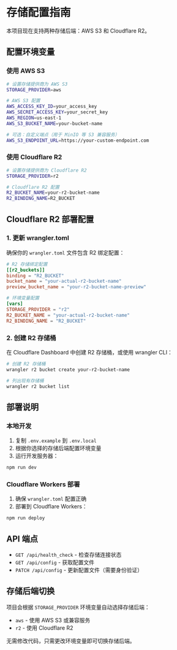 # 存储配置指南

本项目现在支持两种存储后端：AWS S3 和 Cloudflare R2。

## 配置环境变量

### 使用 AWS S3

```bash
# 设置存储提供商为 AWS S3
STORAGE_PROVIDER=aws

# AWS S3 配置
AWS_ACCESS_KEY_ID=your_access_key
AWS_SECRET_ACCESS_KEY=your_secret_key
AWS_REGION=us-east-1
AWS_S3_BUCKET_NAME=your-bucket-name

# 可选：自定义端点（用于 MinIO 等 S3 兼容服务）
AWS_S3_ENDPOINT_URL=https://your-custom-endpoint.com
```

### 使用 Cloudflare R2

```bash
# 设置存储提供商为 Cloudflare R2
STORAGE_PROVIDER=r2

# Cloudflare R2 配置
R2_BUCKET_NAME=your-r2-bucket-name
R2_BINDING_NAME=R2_BUCKET
```

## Cloudflare R2 部署配置

### 1. 更新 wrangler.toml

确保你的 `wrangler.toml` 文件包含 R2 绑定配置：

```toml
# R2 存储绑定配置
[[r2_buckets]]
binding = "R2_BUCKET"
bucket_name = "your-actual-r2-bucket-name"
preview_bucket_name = "your-r2-bucket-name-preview"

# 环境变量配置
[vars]
STORAGE_PROVIDER = "r2"
R2_BUCKET_NAME = "your-actual-r2-bucket-name"
R2_BINDING_NAME = "R2_BUCKET"
```

### 2. 创建 R2 存储桶

在 Cloudflare Dashboard 中创建 R2 存储桶，或使用 wrangler CLI：

```bash
# 创建 R2 存储桶
wrangler r2 bucket create your-r2-bucket-name

# 列出现有存储桶
wrangler r2 bucket list
```

## 部署说明

### 本地开发

1. 复制 `.env.example` 到 `.env.local`
2. 根据你选择的存储后端配置环境变量
3. 运行开发服务器：

```bash
npm run dev
```

### Cloudflare Workers 部署

1. 确保 `wrangler.toml` 配置正确
2. 部署到 Cloudflare Workers：

```bash
npm run deploy
```

## API 端点

- `GET /api/health_check` - 检查存储连接状态
- `GET /api/config` - 获取配置文件
- `PATCH /api/config` - 更新配置文件（需要身份验证）

## 存储后端切换

项目会根据 `STORAGE_PROVIDER` 环境变量自动选择存储后端：

- `aws` - 使用 AWS S3 或兼容服务
- `r2` - 使用 Cloudflare R2

无需修改代码，只需更改环境变量即可切换存储后端。

